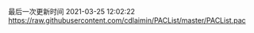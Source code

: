 最后一次更新时间 2021-03-25 12:02:22
https://raw.githubusercontent.com/cdlaimin/PACList/master/PACList.pac

